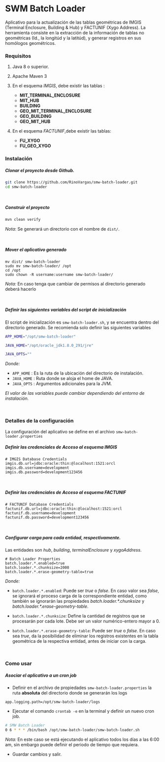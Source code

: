 # SWM Batch Loader
Aplicativo para la actualización de las tablas geométricas de IMGIS (Terminal Enclosure, Building & Hub) y FACTUNIF (Xygo Address). La herramienta consiste en la extracción de la información de tablas no geométricas (Id., la longitúd y la latitúd), y generar registros en sus homólogos geométricos.

### Requisitos
1. Java 8 o superior.

2. Apache Maven 3

3. En el esquema _IMGIS_, debe existir las tablas :
    - __MIT_TERMINAL_ENCLOSURE__
    - __MIT_HUB__
    - __BUILDING__
    - __GEO_MIT_TERMINAL_ENCLOSURE__
    - __GEO_BUILDING__
    - __GEO_MIT_HUB__

4. En el esquema _FACTUNIF_,debe existir las tablas:
    - __FU_XYGO__
    - __FU_GEO_XYGO__

### Instalación
##### Clonar el proyecto desde Github.
```bash
git clone https://github.com/RinoVargas/smw-batch-loader.git
cd smw-batch-loader
```
<br>

##### Construir el proyecto
```bash
mvn clean verify
```
_Nota_: Se generará un directorio con el nombre de `dist/`.

<br>

##### Mover el aplicativo generado
```shell
mv dist/ smw-batch-loader
sudo mv smw-batch-loader/ /opt
cd /opt
sudo chown -R username:username smw-batch-loader/
```
_Nota:_ En caso tenga que cambiar de permisos al directorio generado deberá hacerlo

<br>

##### Definir las siguientes variables del script de inicialización
El script de inicialización es `smw-batch-loader.sh`, y  se encuentra dentro del directorio generado. Se recomienda solo definir las siguientes variables

```bash
APP_HOME="/opt/smw-batch-loader"  

JAVA_HOME="/opt/oracle_jdk1.8.0_291/jre"  

JAVA_OPTS=""  
```
_Donde:_

- `APP_HOME` : Es la ruta de la ubicación del directorio de instalación.
- `JAVA_HOME` : Ruta donde se aloja el home de JAVA.
- `JAVA_OPTS` : Argumentos adicionales para la JVM.

_El valor de las variables puede cambiar dependiendo del entorno de instalación._

<br>

### Detalles de la configuración
La configuración del aplicativo se define en el archivo `smw-batch-loader.properties`

##### Definir las credenciales de Acceso al esquema IMGIS
```properties
# IMGIS Database Credentials  
imgis.db.url=jdbc:oracle:thin:@localhost:1521:orcl  
imgis.db.username=development  
imgis.db.password=development123456  
```

<br>

##### Definir las credenciales de Acceso al esquema FACTUNIF
```properties
# FACTUNIF Database Credentials  
factunif.db.url=jdbc:oracle:thin:@localhost:1521:orcl  
factunif.db.username=development  
factunif.db.password=development123456  
```

<br>

##### Configurar carga para cada entidad, respectivamente.
Las entidades son _hub_, _building_, _terminalEnclosure_ y _xygoAddress_.
```properties
# Batch Loader Properties  
batch.loader.*.enabled=true  
batch.loader.*.chunksize=2000  
batch.loader.*.erase-geometry-table=true  
```
_Donde:_

- `batch.loader.*.enabled`: Puede ser _true_ o _false_. En caso valor sea _false_, se ignorará el proceso carga de la correspondiente entidad, como también se ignorarán las propiedades _batch.loader.*.chunksize_ y _batch.loader.*.erase-geometry-table_.

- `batch.loader.*.chunksize`: Define la cantidad de registros que se procesarán por cada lote. Debe ser un valor numérico-entero mayor a 0.

- `batch.loader.*.erase-geometry-table`: Puede ser _true_ o _false_. En caso sea _true_, da la posibilidad de eliminar los registros existentes en la tabla geométrica de la respectiva entidad, antes de iniciar con la carga.

<br>

### Como usar
##### Asociar el aplicativo a un cron job

- Definir en el archivo de propiedades `smw-batch-loader.properties` la ruta __absoluta__ del directorio donde se generarán los logs
```properties
app.logging.path=/opt/smw-batch-loader/logs
```


- Ejecutar el comando `crontab -e` en la terminal y definir un nuevo cron job.
```bash
# SMW Batch Loader
0 6 * * * /bin/bash /opt/smw-batch-loader/smw-batch-loader.sh
```

_Nota:_
En este caso se está ejecutando el aplicativo todos los días a las 6:00 am, sin embargo puede definir el periodo de tiempo que requiera.

- Guardar cambios y salir.